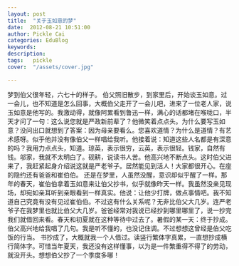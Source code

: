 ```yaml
---
layout: post  
title:  "关于玉如意的梦"
date:  2012-08-21 10:51:00
author: Pickle Cai  
categories: EduBlog  
keywords: 
description:   
tags:	pickle   
cover:  "/assets/cover.jpg"  

---
```


 梦到伯父很年轻，六七十的样子。 	      伯父照旧散步，到家里后，开始谈玉如意。过一会儿，也不知道是怎么回事，大概伯父走开了一会儿吧，进来了一位老人家，说玉如意是他写的。我激动得，就像阿累看到鲁迅一样，满心的话都堵在喉咙口，半天才问了一句：这么说您就是严政新前辈了？他微笑着点点头。为什么要写玉如意？没问出口就想到了答案：因为母亲要看么。您喜欢道情？为什么是道情？有艺术感呀。似乎他并没有像伯父一样唱给我听。他接着说：知道这些人名都是有深意的吗？我用力点点头，知道。琼英，表示很穷，云英，表示很轻。钱家，自然有钱。邬家，我就不太明白了。砚耕，说读书人苦。他高兴地不断点头。这时伯父进来了，我赶紧起身介绍说这就是严老爷子。居然能见到活人！大家都很开心。在座的隐约还有爸爸和崔伯伯。       还是在梦里，人虽然没醒，意识却似乎醒了一样。那年的春天，崔伯伯拿着玉如意来让伯父抄书，似乎就像昨天一样。我虽然没亲见现场，却宛如亲耳听到亲眼看到一样真实。他说：让他少打牌，做点事情吧。我不知道自己究竟有没有见过崔伯伯。不过这有什么关系呢？无非比伯父大几岁。连严老爷子在我梦里也就比伯父大几岁。爸爸经常对我说已经抄到哪里哪里了，说一抄完我们就借回来看。春天和初夏就在这种等待中过去了。暑假的某一天：终于抄成。伯父高兴地给我唱了几句。我是听不懂的，也没记住调。不过想想这曾经是伯父吃饭的行当。       书抄成了，大概就我一个人借过。读竖行繁体字真累，一直想抄成横行简体字。可惜当年夏天，我还没有这样懂事，以为是一件繁重得不得了的劳动，就没开头。想想伯父抄了一个季度多哪！						

		    
